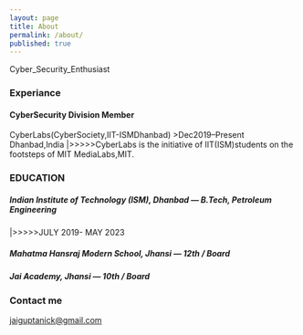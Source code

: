 ```yaml
---
layout: page
title: About
permalink: /about/
published: true
---
```


Cyber_Security_Enthusiast


### Experiance
#### CyberSecurity Division Member
  CyberLabs(CyberSociety,IIT-ISMDhanbad)
    >Dec2019–Present Dhanbad,India
      |>>>>>CyberLabs is the initiative of IIT(ISM)students on the footsteps of MIT MediaLabs,MIT.

 ###  EDUCATION                                                                                              
##### Indian Institute of Technology (ISM), Dhanbad — B.Tech, Petroleum Engineering
  |>>>>>JULY 2019- MAY 2023       

##### Mahatma Hansraj Modern School, Jhansi — 12th / Board

##### Jai Academy, Jhansi — 10th / Board


### Contact me

[jaiguptanick@gmail.com](mailto:jaiguptanick@gmail.com)
